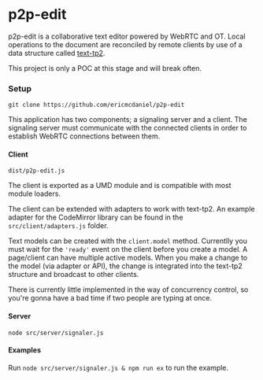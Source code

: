 # p2p-edit

p2p-edit is a collaborative text editor powered by WebRTC and OT. Local operations to the document are reconciled by remote clients by use of a data structure called [text-tp2](https://github.com/ottypes/text-tp2).

This project is only a POC at this stage and will break often.

### Setup

```
git clone https://github.com/ericmcdaniel/p2p-edit
```

This application has two components; a signaling server and a client. The signaling server must communicate with the connected clients in order to establish WebRTC connections between them.

#### Client

`dist/p2p-edit.js`

The client is exported as a UMD module and is compatible with most module loaders.

The client can be extended with adapters to work with text-tp2. An example adapter for the CodeMirror library can be found in the `src/client/adapters.js` folder.

Text models can be created with the `client.model` method. Currentlly you must wait for the `'ready'` event on the client before you create a model. A page/client can have multiple active models. When you make a change to the model (via adapter or API), the change is integrated into the text-tp2 structure and broadcast to other clients.

There is currently little implemented in the way of concurrency control, so you're gonna have a bad time if two people are typing at once.

#### Server

`node src/server/signaler.js`

#### Examples

Run `node src/server/signaler.js & npm run ex` to run the example.